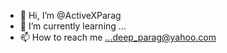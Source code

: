 - 👋 Hi, I’m @ActiveXParag
- 🌱 I’m currently learning ...
- 📫 How to reach me ...deep_parag@yahoo.com

<!---
ActiveXParag/ActiveXParag is a ✨ special ✨ repository because its `README.md` (this file) appears on your GitHub profile.
You can click the Preview link to take a look at your changes.
--->
